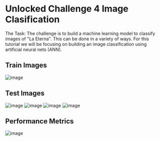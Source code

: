 # Unlocked Challenge 4 Image Clasification

The Task: The challenge is to build a machine learning model to classify images of "La Eterna".
This can be done in a variety of ways. For this tutorial we will be focusing on building an image classification using artificial neural nets (ANN).

## Train Images

![image](https://user-images.githubusercontent.com/46085301/164972158-7e1dece0-ca86-4883-83e1-b1296e15c10e.png)

## Test Images

![image](https://user-images.githubusercontent.com/46085301/164972173-4d821f24-b0cf-49d6-9c2e-5a1ee9e704cf.png)
![image](https://user-images.githubusercontent.com/46085301/164972195-c633c928-5a96-4e4e-a0aa-2ee3d58adbc7.png)
![image](https://user-images.githubusercontent.com/46085301/164972202-60ed9bd8-9cb8-44b2-8090-80b8d0cc1aee.png)
![image](https://user-images.githubusercontent.com/46085301/164972207-9e62ddd4-f9d2-462a-97b4-ab2fa88c81d8.png)

## Performance Metrics

![image](https://user-images.githubusercontent.com/46085301/164972305-d0c81719-c549-4e0c-9317-a98ad3a512a1.png)
